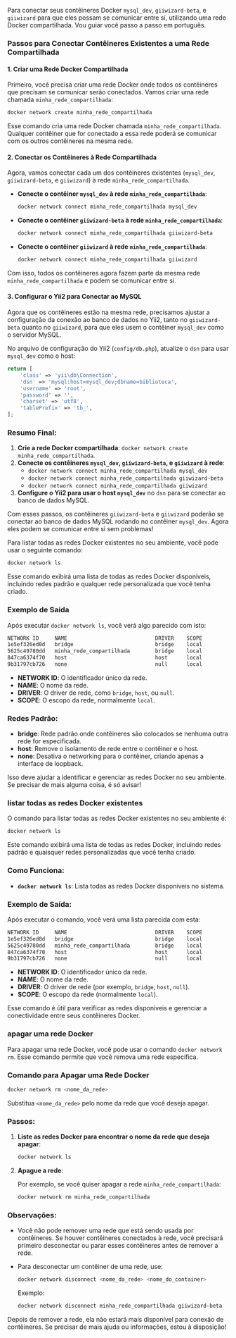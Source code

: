 Para conectar seus contêineres Docker `mysql_dev`, `giiwizard-beta`, e `giiwizard` para que eles possam se comunicar entre si, utilizando uma rede Docker compartilhada. Vou guiar você passo a passo em português.

### Passos para Conectar Contêineres Existentes a uma Rede Compartilhada

#### 1. **Criar uma Rede Docker Compartilhada**

Primeiro, você precisa criar uma rede Docker onde todos os contêineres que precisam se comunicar serão conectados. Vamos criar uma rede chamada `minha_rede_compartilhada`:

```bash
docker network create minha_rede_compartilhada
```

Esse comando cria uma rede Docker chamada `minha_rede_compartilhada`. Qualquer contêiner que for conectado a essa rede poderá se comunicar com os outros contêineres na mesma rede.

#### 2. **Conectar os Contêineres à Rede Compartilhada**

Agora, vamos conectar cada um dos contêineres existentes (`mysql_dev`, `giiwizard-beta`, e `giiwizard`) à rede `minha_rede_compartilhada`.

- **Conecte o contêiner `mysql_dev` à rede `minha_rede_compartilhada`**:

   ```bash
   docker network connect minha_rede_compartilhada mysql_dev
   ```

- **Conecte o contêiner `giiwizard-beta` à rede `minha_rede_compartilhada`**:

   ```bash
   docker network connect minha_rede_compartilhada giiwizard-beta
   ```

- **Conecte o contêiner `giiwizard` à rede `minha_rede_compartilhada`**:

   ```bash
   docker network connect minha_rede_compartilhada giiwizard
   ```

Com isso, todos os contêineres agora fazem parte da mesma rede `minha_rede_compartilhada` e podem se comunicar entre si.

#### 3. **Configurar o Yii2 para Conectar ao MySQL**

Agora que os contêineres estão na mesma rede, precisamos ajustar a configuração da conexão ao banco de dados no Yii2, tanto no `giiwizard-beta` quanto no `giiwizard`, para que eles usem o contêiner `mysql_dev` como o servidor MySQL.

No arquivo de configuração do Yii2 (`config/db.php`), atualize o `dsn` para usar `mysql_dev` como o host:

```php
return [
    'class' => 'yii\db\Connection',
    'dsn' => 'mysql:host=mysql_dev;dbname=biblioteca',
    'username' => 'root',
    'password' => '',
    'charset' => 'utf8',
    'tablePrefix' => 'tb_',
];
```

### Resumo Final:

1. **Crie a rede Docker compartilhada**: `docker network create minha_rede_compartilhada`.
2. **Conecte os contêineres `mysql_dev`, `giiwizard-beta`, e `giiwizard` à rede**:
   - `docker network connect minha_rede_compartilhada mysql_dev`
   - `docker network connect minha_rede_compartilhada giiwizard-beta`
   - `docker network connect minha_rede_compartilhada giiwizard`
3. **Configure o Yii2 para usar o host `mysql_dev`** no `dsn` para se conectar ao banco de dados MySQL.

Com esses passos, os contêineres `giiwizard-beta` e `giiwizard` poderão se conectar ao banco de dados MySQL rodando no contêiner `mysql_dev`. Agora eles podem se comunicar entre si sem problemas!



Para listar todas as redes Docker existentes no seu ambiente, você pode usar o seguinte comando:

```bash
docker network ls
```

Esse comando exibirá uma lista de todas as redes Docker disponíveis, incluindo redes padrão e qualquer rede personalizada que você tenha criado.

### Exemplo de Saída

Após executar `docker network ls`, você verá algo parecido com isto:

```bash
NETWORK ID     NAME                            DRIVER    SCOPE
1e5ef326ed0d   bridge                          bridge    local
5625c49780dd   minha_rede_compartilhada        bridge    local
847ca6374f70   host                            host      local
9b31797cb726   none                            null      local
```

- **NETWORK ID**: O identificador único da rede.
- **NAME**: O nome da rede.
- **DRIVER**: O driver de rede, como `bridge`, `host`, ou `null`.
- **SCOPE**: O escopo da rede, normalmente `local`.

### Redes Padrão:

- **bridge**: Rede padrão onde contêineres são colocados se nenhuma outra rede for especificada.
- **host**: Remove o isolamento de rede entre o contêiner e o host.
- **none**: Desativa o networking para o contêiner, criando apenas a interface de loopback.

Isso deve ajudar a identificar e gerenciar as redes Docker no seu ambiente. Se precisar de mais alguma coisa, é só avisar!


### listar todas as redes Docker existentes
O comando para listar todas as redes Docker existentes no seu ambiente é:

```bash
docker network ls
```

Este comando exibirá uma lista de todas as redes Docker, incluindo redes padrão e quaisquer redes personalizadas que você tenha criado.

### Como Funciona:

- **`docker network ls`**: Lista todas as redes Docker disponíveis no sistema.

### Exemplo de Saída:

Após executar o comando, você verá uma lista parecida com esta:

```bash
NETWORK ID     NAME                            DRIVER    SCOPE
1e5ef326ed0d   bridge                          bridge    local
5625c49780dd   minha_rede_compartilhada        bridge    local
847ca6374f70   host                            host      local
9b31797cb726   none                            null      local
```

- **NETWORK ID**: O identificador único da rede.
- **NAME**: O nome da rede.
- **DRIVER**: O driver de rede (por exemplo, `bridge`, `host`, `null`).
- **SCOPE**: O escopo da rede (normalmente `local`).

Esse comando é útil para verificar as redes disponíveis e gerenciar a conectividade entre seus contêineres Docker.

### apagar uma rede Docker
Para apagar uma rede Docker, você pode usar o comando `docker network rm`. Esse comando permite que você remova uma rede específica.

### Comando para Apagar uma Rede Docker

```bash
docker network rm <nome_da_rede>
```

Substitua `<nome_da_rede>` pelo nome da rede que você deseja apagar.

### Passos:

1. **Liste as redes Docker para encontrar o nome da rede que deseja apagar**:

   ```bash
   docker network ls
   ```

2. **Apague a rede**:

   Por exemplo, se você quiser apagar a rede `minha_rede_compartilhada`:

   ```bash
   docker network rm minha_rede_compartilhada
   ```

### Observações:

- Você não pode remover uma rede que está sendo usada por contêineres. Se houver contêineres conectados à rede, você precisará primeiro desconectar ou parar esses contêineres antes de remover a rede.
- Para desconectar um contêiner de uma rede, use:

  ```bash
  docker network disconnect <nome_da_rede> <nome_do_container>
  ```

  Exemplo:

  ```bash
  docker network disconnect minha_rede_compartilhada giiwizard-beta
  ```

Depois de remover a rede, ela não estará mais disponível para conexão de contêineres. Se precisar de mais ajuda ou informações, estou à disposição!
